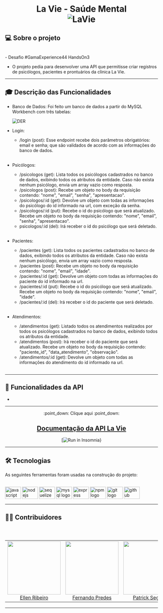 <h1 align=center> La Vie - Saúde Mental </hi> <br>

<img src="./docs/LaVie.jpeg" alt="LaVie">

## 💻 Sobre o projeto

<br>
- Desafio #GamaExperience44 HandsOn3

- O projeto pedia para desenvolver uma API que permitisse criar registros de psicólogos, pacientes e prontuários da clínica La Vie.

---

## :mortar_board: Descrição das Funcionalidades

- Banco de Dados:
  Foi feito um banco de dados a partir do MySQL Workbench com três tabelas:

  <img src="./docs/DER.png" alt="DER">

  <br>

- Login: 
    - /login (post): Esse endpoint recebe dois parâmetros obrigatórios: email e senha; que são validados de acordo com as informações do banco de dados.
  
  <br>

- Psicólogos:
    - /psicologos (get): Lista todos os psicólogos cadastrados no banco de dados, exibindo todos os atributos da entidade. Caso não exista nenhum psicólogo, envia um array vazio como resposta.
    - /psicologos (post): Recebe um objeto no body da requisição contendo: "nome", "email", "senha", "apresentacao".
    - /psicologos/:id (get): Devolve um objeto com todas as informações do psicólogo do id informado na url, com exceção da senha. 
    - /psicologos/:id (put): Recebe o id do psicólogo que será atualizado. Recebe um objeto no body da requisição contendo: "nome", "email", "senha", "apresentacao".
    - psicologos/:id (del): Irá receber o id do psicólogo que será deletado.
  
  <br>

- Pacientes: 
    - /pacientes (get): Lista todos os pacientes cadastrados no banco de dados, exibindo todos os atributos da entidade. Caso não exista nenhum psicólogo, envia um array vazio como resposta.
    - /pacientes (post): Recebe um objeto no body da requisição contendo: "nome", "email", "idade".
    - /pacientes/:id (get): Devolve um objeto com todas as informações do paciente do id informado na url.
    - /pacientes/:id (put): Recebe o id do psicólogo que será atualizado. Recebe um objeto no body da requisição contendo: "nome", "email", "idade".
    - /pacientes/:id (del): Irá receber o id do paciente que será deletado.
  
  <br>

- Atendimentos:
    - /atendimentos (get): Listado todos os atendimentos realizados por todos os psicólogos cadastrados no banco de dados, exibindo todos os atributos da entidade.
    - /atendimentos (post): Irá receber o id do paciente que será atualizado. Recebe um objeto no body  da requisição contendo: "paciente_id", "data_atendimento", "observação".
    - /atendimentos/:id (get): Devolve um objeto com todas as informações do atendimento do id informado na url.
 
  <br>

---

## :file_folder: Funcionalidades da API

- 

---

<div align="center">
<p>:point_down: Clique aqui :point_down:  </p> 
 <h2> <a href="" >  Documentação da API La Vie</a>  </h2>

[![Run in Insomnia}]()

</div>

---


## 🛠 Tecnologias

As seguintes ferramentas foram usadas na construção do projeto:
<br><br>

<div align="left">
  <img src="https://cdn.jsdelivr.net/gh/devicons/devicon/icons/javascript/javascript-original.svg" height="40" width="52" alt="javascript logo"  />
  <img src="https://cdn.jsdelivr.net/gh/devicons/devicon/icons/nodejs/nodejs-original.svg" height="40" width="52" alt="nodejs logo"  />
  <img src="https://cdn.jsdelivr.net/gh/devicons/devicon/icons/sequelize/sequelize-original.svg" height="40" width="52" alt="sequelize logo"  />
  <img src="https://cdn.jsdelivr.net/gh/devicons/devicon/icons/mysql/mysql-original.svg" height="40" width="52" alt="mysql logo"  />
  <img src="https://cdn.jsdelivr.net/gh/devicons/devicon/icons/express/express-original.svg" height="40" width="52" alt="express logo"  />
  <img src="https://cdn.jsdelivr.net/gh/devicons/devicon/icons/npm/npm-original-wordmark.svg" height="40" width="52" alt="npm logo"  />
  <img src="https://cdn.jsdelivr.net/gh/devicons/devicon/icons/git/git-original.svg" height="40" width="52" alt="git logo"  />
  <img src="https://cdn.jsdelivr.net/gh/devicons/devicon/icons/github/github-original.svg" height="40" width="52" alt="github logo"  />
</div>

---

<h2> 👨‍💻 Contribuidores </h2><br>

<h2>
<table align=center>
  <tr>

   <td align="center"> <img src="https://avatars.githubusercontent.com/u/102426768?v=4" width=175/></br><a href="https://www.linkedin.com/in/ellen-ribeiro-borges-7371811bb/"> Ellen Ribeiro </a>
   </td>
   <td align="center"> <img src="https://avatars.githubusercontent.com/u/76272470?v=4"  width=175/></br><a href="https://www.linkedin.com/in/fernando-predes-b1545838/"> Fernando Predes </a>
   </td>
    <td align="center"> <img src="https://avatars.githubusercontent.com/u/100455177?v=4" width=175/> </br><a href="https://www.linkedin.com/in/patricksegalla/"> Patrick Segalla </a>
   </td>
    <td align="center"> <img src="https://avatars.githubusercontent.com/u/109247611?v=4" width=175/> </br><a href="https://www.linkedin.com/in/thiago-daniel-alvim-rodrigues-5229a8124/"> Thiago Rodrigues </a>
   </td>
   
  </tr>
</table> </h2>

---
